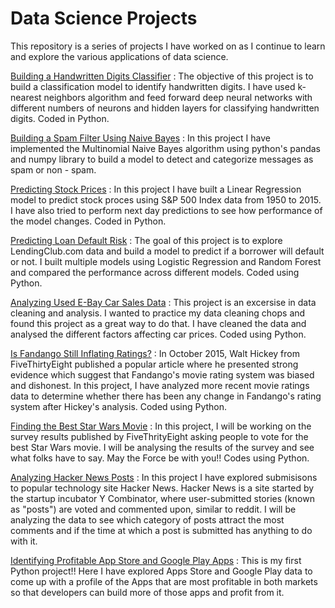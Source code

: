 # Data Science Projects

This repository is a series of projects I have worked on as I continue to learn and explore the various applications of data science. 

[Building a Handwritten Digits Classifier](https://github.com/rai-namrata/Data-Science-Projects/blob/main/Building%20a%20Handwritten%20Digits%20Classifier/P7.1%20Handwritten%20Digits%20Classifier.ipynb) :  The objective of this project is to build a classification model to identify handwritten digits. I have used k-nearest neighbors algorithm and feed forward deep neural networks with different numbers of neurons and hidden layers for classifying handwritten digits. Coded in Python. 

[Building a Spam Filter Using Naive Bayes](https://github.com/rai-namrata/Data-Science-Projects/blob/main/Building%20a%20Spam%20Filter%20Using%20Naive%20Bayes/Building%20a%20Spam%20Filter%20Using%20Naive%20Bayes.ipynb) : In this project I have implemented the Multinomial Naive Bayes algorithm using python's pandas and numpy library to build a model to detect and categorize messages as spam or non - spam. 

[Predicting Stock Prices](https://github.com/rai-namrata/Data-Science-Projects/blob/main/Predicting%20Stock%20Prices/Predicting%20the%20Stock%20Market.ipynb) : In this project I have built a Linear Regression model to predict stock proces using S&P 500 Index data from 1950 to 2015. I have also tried to perform next day predictions to see how performance of the model changes. Coded in Python.

[Predicting Loan Default Risk](https://github.com/rai-namrata/Data-Science-Projects/blob/main/Predicting%20Loan%20Default%20Risk/Predicting%20Loan%20Default%20Risk.ipynb) :  The goal of this project is to explore LendingClub.com data and build a model to predict if a borrower will default or not. I built multiple models using Logistic Regression and Random Forest and compared the performance across different models. Coded using Python. 

[Analyzing Used E-Bay Car Sales Data](https://github.com/rai-namrata/Data-Science-Projects/blob/main/Cleaning%20and%20Analyzing%20Ebay%20Used%20Car%20Sales%20Data/Ebay%20Used%20Car%20Data%20Analysis.ipynb) : This project is an excersise in data cleaning and analysis. I wanted to practice my data cleaning chops and found this project as a great way to do that. I have cleaned the data and analysed the different factors affecting car prices. Coded using Python.

[Is Fandango Still Inflating Ratings?](https://github.com/rai-namrata/Data-Science-Projects/blob/main/Finding%20Bias%20in%20Fandango%20Ratings/Investigating%20Fandango%20Movie%20Ratings.ipynb) : 
In October 2015, Walt Hickey from FiveThirtyEight published a popular article where he presented strong evidence which suggest that Fandango's movie rating system was biased and dishonest. In this project, I have analyzed more recent movie ratings data to determine whether there has been any change in Fandango's rating system after Hickey's analysis. Coded using Python.

[Finding the Best Star Wars Movie](https://github.com/rai-namrata/Data-Science-Projects/blob/main/Finding%20the%20Best%20Star%20Wars%20Movie/Star%20Wars%20Project.ipynb) : In this project, I will be working on the survey results published by FiveThrityEight asking people to vote for the best Star Wars movie.  I will be analysing the results of the survey and see what folks have to say. May the Force be with you!! Codes using Python.

[Analyzing Hacker News Posts](https://github.com/rai-namrata/Data-Science-Projects/blob/main/Analyzing%20Hacker%20News%20Posts/%20Hacker%20News%20Posts%20Analysis.ipynb) : In this project I have explored submisisons to popular technology site Hacker News. Hacker News is a site started by the startup incubator Y Combinator, where user-submitted stories (known as "posts") are voted and commented upon, similar to reddit. I will be analyzing the data to see which category of posts attract the most comments and if the time at which a post is submitted has anything to do with it.  

[Identifying Profitable App Store and Google Play Apps](https://github.com/rai-namrata/Data-Science-Projects/blob/main/Identifying%20Profitable%20App%20Store%20and%20Google%20Play%20Apps/P1.1%20Apps%20Store%20Data%20Analysis.ipynb) :  This is my first Python project!! Here I have explored Apps Store and Google Play data to come up with a profile of the Apps that are most profitable in both markets so that developers can build more of those apps and profit from it. 

